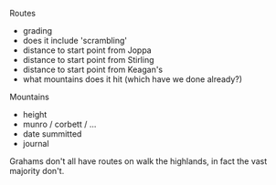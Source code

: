 
Routes
 - grading
 - does it include 'scrambling'
 - distance to start point from Joppa
 - distance to start point from Stirling
 - distance to start point from Keagan's
 - what mountains does it hit (which have we done already?)

Mountains
 - height
 - munro / corbett / ...
 - date summitted
 - journal

Grahams don't all have routes on walk the highlands, in fact the vast majority don't.

